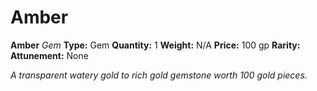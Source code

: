 # Amber

**Amber**
_Gem_
**Type:** Gem
**Quantity:** 1
**Weight:** N/A
**Price:** 100 gp
**Rarity:** 
**Attunement:** None

*A transparent watery gold to rich gold gemstone worth 100 gold pieces.*